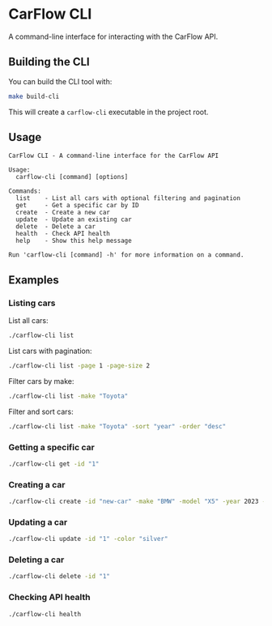 # CarFlow CLI

A command-line interface for interacting with the CarFlow API.

## Building the CLI

You can build the CLI tool with:

```bash
make build-cli
```

This will create a `carflow-cli` executable in the project root.

## Usage

```
CarFlow CLI - A command-line interface for the CarFlow API

Usage:
  carflow-cli [command] [options]

Commands:
  list    - List all cars with optional filtering and pagination
  get     - Get a specific car by ID
  create  - Create a new car
  update  - Update an existing car
  delete  - Delete a car
  health  - Check API health
  help    - Show this help message

Run 'carflow-cli [command] -h' for more information on a command.
```

## Examples

### Listing cars

List all cars:
```bash
./carflow-cli list
```

List cars with pagination:
```bash
./carflow-cli list -page 1 -page-size 2
```

Filter cars by make:
```bash
./carflow-cli list -make "Toyota"
```

Filter and sort cars:
```bash
./carflow-cli list -make "Toyota" -sort "year" -order "desc"
```

### Getting a specific car

```bash
./carflow-cli get -id "1"
```

### Creating a car

```bash
./carflow-cli create -id "new-car" -make "BMW" -model "X5" -year 2023 -color "black"
```

### Updating a car

```bash
./carflow-cli update -id "1" -color "silver"
```

### Deleting a car

```bash
./carflow-cli delete -id "1"
```

### Checking API health

```bash
./carflow-cli health
``` 